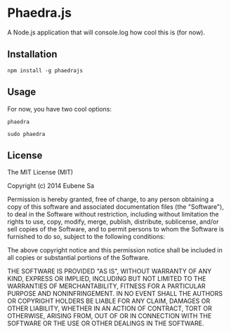 # Phaedra.js
A Node.js application that will console.log how cool this is (for now).
## Installation
`npm install -g phaedrajs`
## Usage
For now, you have two cool options:

`phaedra`

`sudo phaedra`
## License
The MIT License (MIT)

Copyright (c) 2014 Eubene Sa

Permission is hereby granted, free of charge, to any person obtaining a copy
of this software and associated documentation files (the "Software"), to deal
in the Software without restriction, including without limitation the rights
to use, copy, modify, merge, publish, distribute, sublicense, and/or sell
copies of the Software, and to permit persons to whom the Software is
furnished to do so, subject to the following conditions:

The above copyright notice and this permission notice shall be included in all
copies or substantial portions of the Software.

THE SOFTWARE IS PROVIDED "AS IS", WITHOUT WARRANTY OF ANY KIND, EXPRESS OR
IMPLIED, INCLUDING BUT NOT LIMITED TO THE WARRANTIES OF MERCHANTABILITY,
FITNESS FOR A PARTICULAR PURPOSE AND NONINFRINGEMENT. IN NO EVENT SHALL THE
AUTHORS OR COPYRIGHT HOLDERS BE LIABLE FOR ANY CLAIM, DAMAGES OR OTHER
LIABILITY, WHETHER IN AN ACTION OF CONTRACT, TORT OR OTHERWISE, ARISING FROM,
OUT OF OR IN CONNECTION WITH THE SOFTWARE OR THE USE OR OTHER DEALINGS IN THE
SOFTWARE.
